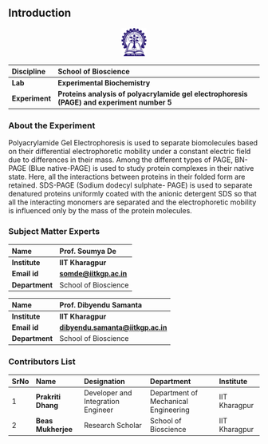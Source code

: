 ## Introduction


<div align="center">
<img src="experiment/images/iitkgp.png" width="10%">
</div>

<b>Discipline | <b>School of Bioscience
:--|:--|
<b> Lab | <b> Experimental Biochemistry
<b> Experiment|     <b> Proteins analysis of polyacrylamide gel electrophoresis (PAGE) and experiment number 5

### About the Experiment 

Polyacrylamide Gel Electrophoresis is used to separate biomolecules based on their differential
electrophoretic mobility under a constant electric field due to differences in their mass. Among the different
types of PAGE, BN-PAGE (Blue native-PAGE) is used to study protein complexes in their native state. Here,
all the interactions between proteins in their folded form are retained. SDS-PAGE (Sodium dodecyl sulphate-
PAGE) is used to separate denatured proteins uniformly coated with the anionic detergent SDS so that all the
interacting monomers are separated and the electrophoretic mobility is influenced only by the mass of the
protein molecules.

### Subject Matter Experts

<b>Name  | <b> Prof. Soumya De 
:--|:--|
<b> Institute | <b>  IIT Kharagpur
<b> Email id|     <b>  somde@iitkgp.ac.in
<b> Department |  School of Bioscience

<b>Name  | <b>  Prof. Dibyendu Samanta 
:--|:--|
<b> Institute | <b>  IIT Kharagpur
<b> Email id|     <b>  dibyendu.samanta@iitkgp.ac.in
<b> Department |  School of Bioscience

### Contributors List

SrNo | Name | Designation | Department| Institute| 
:--|:--|:--|:--|:--|
1 | **Prakriti Dhang** | Developer and Integration Engineer | Department of Mechanical Engineering | IIT Kharagpur |
2 | **Beas Mukherjee** | Research Scholar | School of Bioscience | IIT Kharagpur |